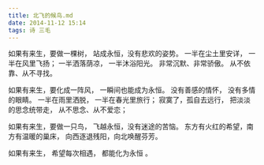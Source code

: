 ```yaml
---
title: 北飞的候鸟.md
date: 2014-11-12 15:14
tags: 诗 三毛
---
```


如果有来生，要做一棵树，
站成永恒，没有悲欢的姿势。
一半在尘土里安详，
一半在风里飞扬；
一半洒落荫凉，
一半沐浴阳光。
非常沉默、非常骄傲。
从不依靠、从不寻找。


如果有来生，要化成一阵风，
一瞬间也能成为永恒。
没有善感的情怀，
没有多情的眼睛。
一半在雨里洒脱，
一半在春光里旅行；
寂寞了，孤自去远行，
把淡淡的思念统带走，
从不思念、从不爱恋；


如果有来生，要做一只鸟，
飞越永恒，没有迷途的苦恼。
东方有火红的希望，南方有温暖的巢床，
向西逐退残阳，向北唤醒芬芳。


如果有来生，
希望每次相遇，
都能化为永恒 。
